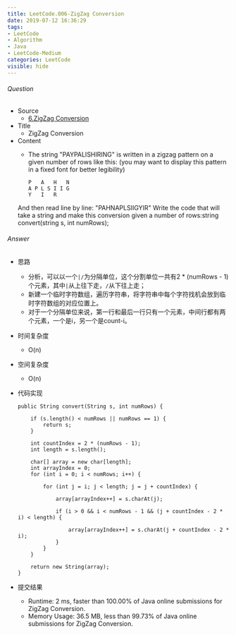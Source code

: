 ```yaml
---
title: LeetCode.006-ZigZag Conversion
date: 2019-07-12 16:36:29
tags:
- LeetCode
- Algorithm
- Java
- LeetCode-Medium
categories: LeetCode
visible: hide 
---
```

###### Question
- Source
	- [6.ZigZag Conversion](https://leetcode.com/problems/zigzag-conversion/)
- Title
	- ZigZag Conversion
- Content 
	- The string "PAYPALISHIRING" is written in a zigzag pattern on a given number of rows like this: (you may want to display this pattern in a fixed font for better legibility)
	
		```
		P   A   H   N
		A P L S I I G
		Y   I   R
		```
	And then read line by line: "PAHNAPLSIIGYIR"
Write the code that will take a string and make this conversion given a number of rows:string convert(string s, int numRows);
<!--more-->

###### Answer
- 思路
	- 分析，可以以一个`|/`为分隔单位，这个分割单位一共有2 * (numRows - 1)个元素，其中`|`从上往下走，`/`从下往上走；
	- 新建一个临时字符数组，遍历字符串，将字符串中每个字符找机会放到临时字符数组的对应位置上。
	- 对于一个分隔单位来说，第一行和最后一行只有一个元素，中间行都有两个元素，一个是i，另一个是count-i。
- 时间复杂度
	- O(n) 
- 空间复杂度
	- O(n) 
- 代码实现

	```
	public String convert(String s, int numRows) {

        if (s.length() < numRows || numRows == 1) {
            return s;
        }

        int countIndex = 2 * (numRows - 1);
        int length = s.length();

        char[] array = new char[length];
        int arrayIndex = 0;
        for (int i = 0; i < numRows; i++) {

            for (int j = i; j < length; j = j + countIndex) {

                array[arrayIndex++] = s.charAt(j);

                if (i > 0 && i < numRows - 1 && (j + countIndex - 2 * i) < length) {

                    array[arrayIndex++] = s.charAt(j + countIndex - 2 * i);
                }
            }
        }

        return new String(array);
    }
	```
- 提交结果
	- Runtime: 2 ms, faster than 100.00% of Java online submissions for ZigZag Conversion.
	- Memory Usage: 36.5 MB, less than 99.73% of Java online submissions for ZigZag Conversion. 